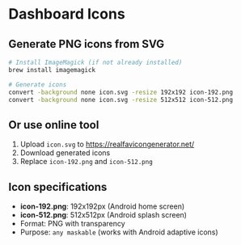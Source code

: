 # Dashboard Icons

## Generate PNG icons from SVG

```bash
# Install ImageMagick (if not already installed)
brew install imagemagick

# Generate icons
convert -background none icon.svg -resize 192x192 icon-192.png
convert -background none icon.svg -resize 512x512 icon-512.png
```

## Or use online tool

1. Upload `icon.svg` to https://realfavicongenerator.net/
2. Download generated icons
3. Replace `icon-192.png` and `icon-512.png`

## Icon specifications

- **icon-192.png**: 192x192px (Android home screen)
- **icon-512.png**: 512x512px (Android splash screen)
- Format: PNG with transparency
- Purpose: `any maskable` (works with Android adaptive icons)
